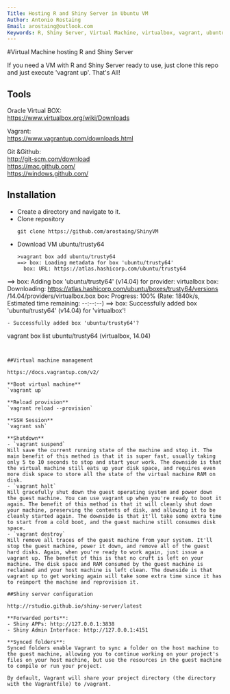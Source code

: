 ```yaml
---
Title: Hosting R and Shiny Server in Ubuntu VM  
Author: Antonio Rostaing  
Email: arostaing@outlook.com
Keywords: R, Shiny Server, Virtual Machine, virtualbox, vagrant, ubuntu
---
```


#Virtual Machine hosting R and Shiny Server  

If you need a VM with R and Shiny Server ready to use, just clone this repo and just execute 'vagrant up'. That's All!

## Tools

Oracle Virtual BOX:  
https://www.virtualbox.org/wiki/Downloads  

Vagrant:  
https://www.vagrantup.com/downloads.html

Git &Github:  
http://git-scm.com/download  
https://mac.github.com/  
https://windows.github.com/


## Installation

- Create a directory and navigate to it.  
- Clone repository
  ```shell
  git clone https://github.com/arostaing/ShinyVM
  ```
- Download VM ubuntu/trusty64
  ```shell
  >vagrant box add ubuntu/trusty64
  ==> box: Loading metadata for box 'ubuntu/trusty64'
    box: URL: https://atlas.hashicorp.com/ubuntu/trusty64
==> box: Adding box 'ubuntu/trusty64' (v14.04) for provider: virtualbox
    box: Downloading: https://atlas.hashicorp.com/ubuntu/boxes/trusty64/versions
/14.04/providers/virtualbox.box
    box: Progress: 100% (Rate: 1840k/s, Estimated time remaining: --:--:--)
==> box: Successfully added box 'ubuntu/trusty64' (v14.04) for 'virtualbox'!
  ```
- Successfully added box 'ubuntu/trusty64'?
  ```
  vagrant box list
  ubuntu/trusty64 (virtualbox, 14.04)
  ```


##Virtual machine management

https://docs.vagrantup.com/v2/

**Boot virtual machine**  
`vagrant up`

**Reload provision**  
`vagrant reload --provision`

**SSH Session**  
`vagrant ssh`

**Shutdown**
- `vagrant suspend`  
Will save the current running state of the machine and stop it. The main benefit of this method is that it is super fast, usually taking only 5 to 10 seconds to stop and start your work. The downside is that the virtual machine still eats up your disk space, and requires even more disk space to store all the state of the virtual machine RAM on disk.
- `vagrant halt`
Will gracefully shut down the guest operating system and power down the guest machine. You can use vagrant up when you're ready to boot it again. The benefit of this method is that it will cleanly shut down your machine, preserving the contents of disk, and allowing it to be cleanly started again. The downside is that it'll take some extra time to start from a cold boot, and the guest machine still consumes disk space.
- `vagrant destroy`
Will remove all traces of the guest machine from your system. It'll stop the guest machine, power it down, and remove all of the guest hard disks. Again, when you're ready to work again, just issue a vagrant up. The benefit of this is that no cruft is left on your machine. The disk space and RAM consumed by the guest machine is reclaimed and your host machine is left clean. The downside is that vagrant up to get working again will take some extra time since it has to reimport the machine and reprovision it.

##Shiny server configuration

http://rstudio.github.io/shiny-server/latest

**Forwarded ports**:
- Shiny APPs: http://127.0.0.1:3838  
- Shiny Admin Interface: http://127.0.0.1:4151

**Synced folders**:
Synced folders enable Vagrant to sync a folder on the host machine to the guest machine, allowing you to continue working on your project's files on your host machine, but use the resources in the guest machine to compile or run your project.

By default, Vagrant will share your project directory (the directory with the Vagrantfile) to /vagrant.
